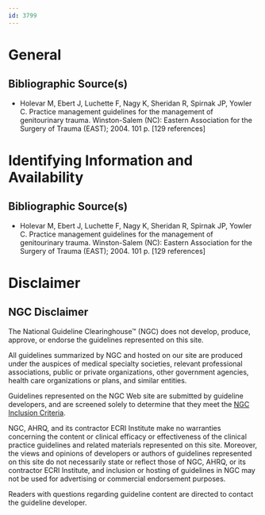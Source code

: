 ```yaml
---
id: 3799
---
```


# General

## Bibliographic Source(s)

- Holevar M, Ebert J, Luchette F, Nagy K, Sheridan R, Spirnak JP, Yowler C. Practice management guidelines for the management of genitourinary trauma. Winston-Salem (NC): Eastern Association for the Surgery of Trauma (EAST); 2004. 101 p. [129 references]

# Identifying Information and Availability

## Bibliographic Source(s)

- Holevar M, Ebert J, Luchette F, Nagy K, Sheridan R, Spirnak JP, Yowler C. Practice management guidelines for the management of genitourinary trauma. Winston-Salem (NC): Eastern Association for the Surgery of Trauma (EAST); 2004. 101 p. [129 references]

# Disclaimer

## NGC Disclaimer

The National Guideline Clearinghouse™ (NGC) does not develop, produce, approve, or endorse the guidelines represented on this site.

All guidelines summarized by NGC and hosted on our site are produced under the auspices of medical specialty societies, relevant professional associations, public or private organizations, other government agencies, health care organizations or plans, and similar entities.

Guidelines represented on the NGC Web site are submitted by guideline developers, and are screened solely to determine that they meet the [NGC Inclusion Criteria](/help-and-about/summaries/inclusion-criteria).

NGC, AHRQ, and its contractor ECRI Institute make no warranties concerning the content or clinical efficacy or effectiveness of the clinical practice guidelines and related materials represented on this site. Moreover, the views and opinions of developers or authors of guidelines represented on this site do not necessarily state or reflect those of NGC, AHRQ, or its contractor ECRI Institute, and inclusion or hosting of guidelines in NGC may not be used for advertising or commercial endorsement purposes.

Readers with questions regarding guideline content are directed to contact the guideline developer.

